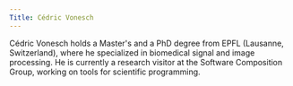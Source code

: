 ```yaml
---
Title: Cédric Vonesch
---
```


Cédric Vonesch holds a Master's and a PhD degree from EPFL (Lausanne, Switzerland), where he specialized in biomedical signal and image processing. He is currently a research visitor at the Software Composition Group, working on tools for scientific programming.
